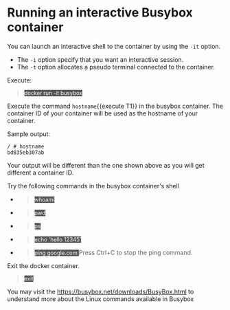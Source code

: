 # Running an interactive Busybox container

You can launch an interactive shell to the container by using the `-it` option.
- The `-i` option specify that you want an interactive session.
- The `-t` option allocates a pseudo  terminal connected to the container.

Execute:

> <span align="left" style="color:#FFF;background:#555;font:Courier New; font-size: 90%;"> docker run -it busybox </span>

Execute the command `hostname`{{execute T1}} in the busybox container. The container ID of your container will be used as the hostname of your container.

Sample output:
```
/ # hostname
bd835eb307ab
```
Your output will be different than the one shown above as you will get different a container ID.

Try the following commands in the busybox container's shell
- > <span align="left" style="color:#FFF;background:#555;font:Courier New; font-size: 90%;"> whoami </span>

- > <span align="left" style="color:#FFF;background:#555;font:Courier New; font-size: 90%;"> pwd </span>

- > <span align="left" style="color:#FFF;background:#555;font:Courier New; font-size: 90%;"> ps </span>

- > <span align="left" style="color:#FFF;background:#555;font:Courier New; font-size: 90%;"> echo 'hello 12345' </span>

- > <span align="left" style="color:#FFF;background:#555;font:Courier New; font-size: 90%;"> ping google.com </span> Press Ctrl+C to stop the ping command.

Exit the docker container.

> <span align="left" style="color:#FFF;background:#555;font:Courier New; font-size: 90%;"> exit </span>

You may visit the https://busybox.net/downloads/BusyBox.html to understand more about the Linux commands available in Busybox 

<br/>
